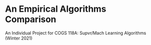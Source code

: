 # An Empirical Algorithms Comparison
An Individual Project for COGS 118A: Supvr/Mach Learning Algorithms (Winter 2021)
